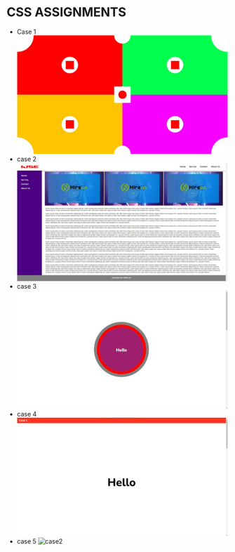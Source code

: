# CSS ASSIGNMENTS
* Case 1
    ![case1](screenshots/case%201.jpg)
* case 2
    ![case2](screenshots/case%202.jpg)
* case 3
    ![case2](screenshots/case%203.jpg)
* case 4
    ![case2](screenshots/case%204.jpg)
* case 5
    ![case2](screenshots\case_5.gif)